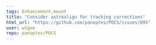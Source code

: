 ```yaml
---
tags: Enhancement,mount
title: "Consider astroalign for tracking corrections"
html_url: "https://github.com/panoptes/POCS/issues/895"
user: wtgee
repo: panoptes/POCS
---
```


